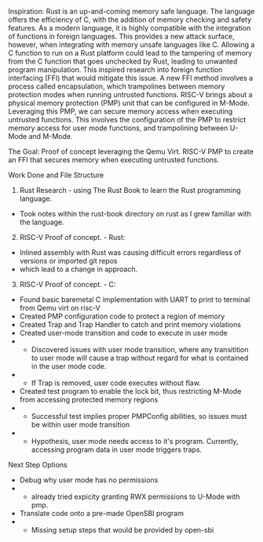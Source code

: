 Inspiration:
Rust is an up-and-coming memory safe language. The language offers the efficiency of C, with the addition of memory checking and safety features. As a modern language, it is highly compatible with the integration of functions in foreign languages. This provides a new attack surface, however, when integrating with memory unsafe languages like C. Allowing a C function to run on a Rust platform could lead to the tampering of memory from the C function that goes unchecked by Rust, leading to unwanted program manipulation. This inspired research into foreign function interfacing (FFI) that would mitigate this issue. A new FFI method involves a process called encapsulation, which trampolines between memory protection modes when running untrusted functions. 
RISC-V brings about a physical memory protection (PMP) unit that can be configured in M-Mode. Leveraging this PMP, we can secure memory access when executing untrusted functions. This involves the configuration of the PMP to restrict memory access for user mode functions, and trampolining between U-Mode and M-Mode.

The Goal:
Proof of concept leveraging the Qemu Virt. RISC-V PMP to create an FFI that secures memory when executing untrusted functions.

Work Done and File Structure
1. Rust Research - using The Rust Book to learn the Rust programming language.
- Took notes within the rust-book directory on rust as I grew familiar with the language.

2. RISC-V Proof of concept. - Rust: 
- Inlined assembly with Rust was causing difficult errors regardless of versions or imported git repos
- which lead to a change in approach. 

3. RISC-V Proof of concept. - C:
- Found basic baremetal C implementation with UART to print to terminal from Qemu virt on risc-V
- Created PMP configuration code to protect a region of memory
- Created Trap and Trap Handler to catch and print memory violations
- Created user-mode transition and code to execute in user mode
- - Discovered issues with user mode transition, where any transitition to user mode will cause a trap without regard for what is contained in the user mode code.
- - If Trap is removed, user code executes without flaw.
- Created test program to enable the lock bit, thus restricting M-Mode from accessing protected memory regions
- - Successful test implies proper PMPConfig abilities, so issues must be within user mode transition
- - Hypothesis, user mode needs access to it's program. Currently, accessing program data in user mode triggers traps.

Next Step Options
- Debug why user mode has no permissions
- - already tried expicity granting RWX permissions to U-Mode with pmp.
- Translate code onto a pre-made OpenSBI program
- - Missing setup steps that would be provided by open-sbi
